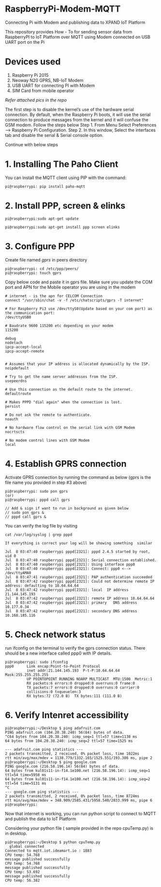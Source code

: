 # RaspberryPi-Modem-MQTT
Connecting Pi with Modem and publishing data to XPAND IoT Platform 

This repository provides How - To for sending sensor data from RaspberryPI to IoT Platform over MQTT using Modem connected on USB UART port on the Pi

# Devices used
1. Raspberry Pi 2015
2. Neoway N20 GPRS, NB-IoT Modem
3. USB UART for connecting PI with Modem
4. SIM Card from mobile operator

*Refer attached pics in the repo*

The first step is to disable the kernel’s use of the hardware serial connection. By default, when the Raspberry Pi boots, it will use the serial connection to produce messages from the kernel and it will confuse the GSM modem. Follow the steps below
Step 1. From Menu Select Preferences –> Raspberry Pi Configuration.
Step 2. In this window, Select the interfaces tab and disable the serial & Serial console option.

Continue with below steps

# 1. Installing The Paho Client

You can Install the MQTT client using PIP with the command:

``` 
pi@raspberrypi: pip install paho-mqtt
```
# 2. Install PPP, screen & elinks

``` 
pi@raspberrypi:sudo apt-get update

pi@raspberrypi:sudo apt-get install ppp screen elinks
```
# 3. Configure PPP

Create file named *gprs* in peers directory

``` 
pi@raspberrypi: cd /etc/ppp/peers/
pi@raspberrypi: touch gprs

```
Copy below code and paste it in gprs file. Make sure you update the COM port and APN for the Mobile operator you are using in the modem
```
# internet - is the apn for CELCOM Connection
connect "/usr/sbin/chat -v -f /etc/chatscripts/gprs -T internet"
 
# For Raspberry Pi3 use /dev/ttyS0(Update based on your com port) as the communication port:
/dev/ttyUSB0
 
# Baudrate 9600 115200 etc depending on your modem
115200

debug
nodetach
ipcp-accept-local
ipcp-accept-remote

 
# Assumes that your IP address is allocated dynamically by the ISP.
noipdefault
 
# Try to get the name server addresses from the ISP.
usepeerdns
 
# Use this connection as the default route to the internet.
defaultroute
 
# Makes PPPD "dial again" when the connection is lost.
persist
 
# Do not ask the remote to authenticate.
noauth
 
# No hardware flow control on the serial link with GSM Modem
nocrtscts
 
# No modem control lines with GSM Modem
local

```
# 4. Establish GPRS connection

Activate GPRS connection by running the command as below (gprs is the file name you provided in step #3 above)

```
pi@raspberrypi: sudo pon gprs 
(or) 
pi@raspberrypi: pppd call gprs

// Add & sign if want to run in background as given below
// sudo pon gprs & 
// pppd call gprs &

```

You can verify the log file by visiting 

```
cat /var/log/syslog | grep pppd 

If everything is correct your log will be showing something  similar

Jul  8 03:47:40 raspberrypi pppd[2321]: pppd 2.4.5 started by root, uid 0
Jul  8 03:47:40 raspberrypi pppd[2321]: Serial connection established.
Jul  8 03:47:40 raspberrypi pppd[2321]: Using interface ppp0
Jul  8 03:47:40 raspberrypi pppd[2321]: Connect: ppp0 <--> /dev/ttyAMA0
Jul  8 03:47:41 raspberrypi pppd[2321]: PAP authentication succeeded
Jul  8 03:47:42 raspberrypi pppd[2321]: Could not determine remote IP address: defaulting to 10.64.64.64
Jul  8 03:47:42 raspberrypi pppd[2321]: local  IP address 21.144.145.193
Jul  8 03:47:42 raspberrypi pppd[2321]: remote IP address 10.64.64.64
Jul  8 03:47:42 raspberrypi pppd[2321]: primary   DNS address 10.177.0.34
Jul  8 03:47:42 raspberrypi pppd[2321]: secondary DNS address 10.168.185.116
```
# 5. Check network status 
run ifconfig on the terminal to verify the gprs connection status. There should be a new interface called ppp0 with IP details. 
```
pi@raspberrypi: sudo ifconfig
ppp0      Link encap:Point-to-Point Protocol  
          inet addr:21.144.145.193  P-t-P:10.64.64.64  Mask:255.255.255.255
          UP POINTOPOINT RUNNING NOARP MULTICAST  MTU:1500  Metric:1
          RX packets:6 errors:0 dropped:0 overruns:0 frame:0
          TX packets:7 errors:0 dropped:0 overruns:0 carrier:0
          collisions:0 txqueuelen:3 
          RX bytes:72 (72.0 B)  TX bytes:111 (111.0 B)
```
# 6. Verify Intenret accessibility

```
pi@raspberrypi:~/Desktop $ ping adafruit.com
PING adafruit.com (104.20.38.240) 56(84) bytes of data.
^C64 bytes from 104.20.38.240: icmp_seq=1 ttl=57 time=1138 ms
64 bytes from 104.20.38.240: icmp_seq=2 ttl=57 time=1525 ms

--- adafruit.com ping statistics ---
2 packets transmitted, 2 received, 0% packet loss, time 1022ms
rtt min/avg/max/mdev = 1138.779/1332.165/1525.551/193.386 ms, pipe 2
pi@raspberrypi:~/Desktop $ ping google.com
PING google.com (216.58.196.14) 56(84) bytes of data.
64 bytes from kul01s11-in-f14.1e100.net (216.58.196.14): icmp_seq=1 ttl=54 time=5958 ms
64 bytes from kul01s11-in-f14.1e100.net (216.58.196.14): icmp_seq=2 ttl=54 time=5131 ms
^C
--- google.com ping statistics ---
2 packets transmitted, 2 received, 0% packet loss, time 8724ms
rtt min/avg/max/mdev = 348.909/2585.431/5958.540/2033.999 ms, pipe 6
pi@raspberrypi:
```

Now that internet is working, you can run python script to connect to MQTT and publish the data to IoT Platform

Considering your python file ( sample provided in the repo cpuTemp.py) is in desktop.

```
pi@raspberrypi:~/Desktop $ python cpuTemp.py 
  global connected
Connected to mqtt.iot.ideamart.io : 1883
CPU temp: 54.768
message published successfully
CPU temp: 54.768
message published successfully
CPU temp: 53.692
message published successfully
CPU temp: 56.382
```

